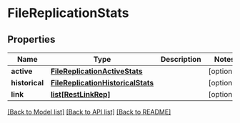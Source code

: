 # FileReplicationStats

## Properties
Name | Type | Description | Notes
------------ | ------------- | ------------- | -------------
**active** | [**FileReplicationActiveStats**](FileReplicationActiveStats.md) |  | [optional] 
**historical** | [**FileReplicationHistoricalStats**](FileReplicationHistoricalStats.md) |  | [optional] 
**link** | [**list[RestLinkRep]**](RestLinkRep.md) |  | [optional] 

[[Back to Model list]](../README.md#documentation-for-models) [[Back to API list]](../README.md#documentation-for-api-endpoints) [[Back to README]](../README.md)


